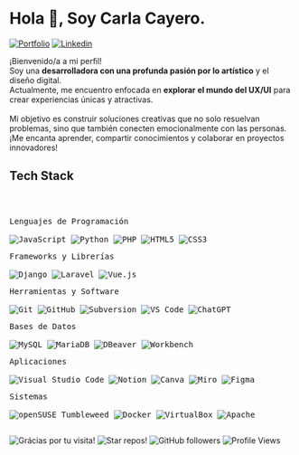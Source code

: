 <h1>Hola 👋, Soy Carla Cayero.</h1>

<!-- Header Links -->

[![Portfolio](https://img.shields.io/badge/-Portfolio-red?style=flat&logo=appveyor&logoColor=white)](https://carlarte.github.io/portfolio/)
[![Linkedin](https://img.shields.io/badge/-LinkedIn-blue?style=flat&logo=Linkedin&logoColor=white)](https://www.linkedin.com/in/carlacayerohernandez/)

<!-- Short Bio -->
<p>
 	¡Bienvenido/a a mi perfil! <br>
 	Soy una <b>desarrolladora con una profunda pasión por lo artístico</b> y el diseño digital.<br> 
	Actualmente, me encuentro enfocada en <b>explorar el mundo del UX/UI</b> para crear experiencias únicas y atractivas.<br><br>
	Mi objetivo es construir soluciones creativas que no solo resuelvan problemas, sino que también conecten emocionalmente con las personas. ¡Me encanta aprender, compartir conocimientos y colaborar en proyectos innovadores!
</p>


<!-- Tech Stack -->
<h2>Tech Stack</h2>

<div>
	<p style="display: inline-block;">
	<p>
    <kbd>
      <kbd>Lenguajes de Programación</kbd><br><br>
      <img alt="JavaScript" src="https://img.shields.io/badge/JavaScript-B4DBF2?style=flat&logo=javascript&logoColor=black">
      <img alt="Python" src="https://img.shields.io/badge/Python-B4DBF2?style=flat&logo=python&logoColor=black">
      <img alt="PHP" src="https://img.shields.io/badge/PHP-B4DBF2?style=flat&logo=php&logoColor=black">
      <img alt="HTML5" src="https://img.shields.io/badge/HTML5-B4DBF2?style=flat&logo=html5&logoColor=black">
      <img alt="CSS3" src="https://img.shields.io/badge/CSS3-B4DBF2?style=flat&logo=css3&logoColor=black">
    </kbd>
  </p>
	<p>
    <kbd>
      <kbd>Frameworks y Librerías</kbd><br><br>
      <img alt="Django" src="https://img.shields.io/badge/Django-61D4E8?style=flat&logo=django&logoColor=black">
      <img alt="Laravel" src="https://img.shields.io/badge/Laravel-61D4E8?style=flat&logo=laravel&logoColor=black">
      <img alt="Vue.js" src="https://img.shields.io/badge/Vue.js-61D4E8?style=flat&logo=vue.js&logoColor=black">
    </kbd>
  </p>
   <p>
    <kbd>
      <kbd>Herramientas y Software</kbd><br><br>
      <img alt="Git" src="https://img.shields.io/badge/Git-61D4E8?style=flat&logo=git&logoColor=black">
      <img alt="GitHub" src="https://img.shields.io/badge/GitHub-61D4E8?style=flat&logo=github&logoColor=black">
      <img alt="Subversion" src="https://img.shields.io/badge/Subversion-61D4E8?style=flat&logo=subversion&logoColor=black">
      <img alt="VS Code" src="https://img.shields.io/badge/VS%20Code-61D4E8?style=flat&logo=visualstudiocode&logoColor=black">
      <img alt="ChatGPT" src="https://img.shields.io/badge/OpenAI-61D4E8?style=flat&logo=openai&logoColor=black">
    </kbd>
  </p>
	<p>
	    <kbd>
	      <kbd>Bases de Datos</kbd><br><br>
	      <img alt="MySQL" src="https://img.shields.io/badge/MySQL-61D4E8?style=flat&logo=mysql&logoColor=black">
	      <img alt="MariaDB" src="https://img.shields.io/badge/MariaDB-61D4E8?style=flat&logo=mariadb&logoColor=black">
	      <img alt="DBeaver" src="https://img.shields.io/badge/DBeaver-61D4E8?style=flat&logo=data&logoColor=black">
	      <img alt="Workbench" src="https://img.shields.io/badge/MySQL%20Workbench-61D4E8?style=flat&logo=mysql&logoColor=black">
	    </kbd>
  	</p>
	<p>
		<kbd>
			<kbd>Aplicaciones</kbd>
			<br>
			<br>
			<img alt="Visual Studio Code" src="https://img.shields.io/badge/Visual%20Studio%20Code-61D4E8?style=flat&logo=vscodium&logoColor=black">
			<img alt="Notion" src="https://img.shields.io/badge/Notion-61D4E8?style=flat&logo=Notion&logoColor=black">
			<img alt="Canva" src="https://img.shields.io/badge/Canva-61D4E8?style=flat&logo=Canva&logoColor=black">
			<img alt="Miro" src="https://img.shields.io/badge/Miro-61D4E8?style=flat&logo=miro&logoColor=black">
			<img alt="Figma" src="https://img.shields.io/badge/Figma-61D4E8?style=flat&logo=figma&logoColor=black">
		</kbd>
	</p>
	</p>
		<p>
		<kbd>
			<kbd>Sistemas</kbd>
			<br>
			<br>
			<img alt="openSUSE Tumbleweed" src="https://img.shields.io/badge/openSUSE%20Tumbleweed-61D4E8?style=flat&logo=opensuse&logoColor=black">
			<img alt="Docker" src="https://img.shields.io/badge/Docker-61D4E8?style=flat&logo=docker&logoColor=black">
			<img alt="VirtualBox" src="https://img.shields.io/badge/VirtualBox-61D4E8?style=flat&logo=virtualbox&logoColor=black">
			<img alt="Apache" src="https://img.shields.io/badge/Apache-61D4E8?style=flat&logo=apache&logoColor=black">
		</kbd>
	</p>
    </p>
</div>



<h2></h2>

<!-- Footer -->

![Grácias por tu visita!](https://img.shields.io/badge/Thanks%20for%20visiting!-05122A)
![Star repos!](https://img.shields.io/badge/⭐%20Star%20repos%20you%20like-05122A)
![GitHub followers](https://img.shields.io/github/followers/carlarte?style=flat&logo=github&color=05122A)
![Profile Views](https://komarev.com/ghpvc/?username=carlarte&style=flat&color=05122A)
